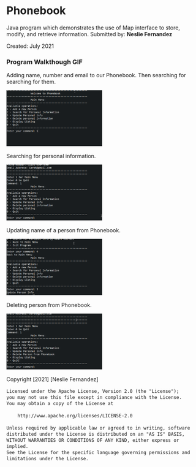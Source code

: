 # Phonebook
Java program which demonstrates the use of Map interface to store, modify, and retrieve information.
Submitted by: **Neslie Fernandez**

Created: July 2021

### Program Walkthough GIF

Adding name, number and email to our Phonebook. Then searching for searching for them.

<img src="https://github.com/NesQuickCoding/Phonebook/blob/main/Demo/Demo1.gif?raw=true" width=250><br>

Searching for personal information.

<img src="https://github.com/NesQuickCoding/Phonebook/blob/main/Demo/Demo2.gif?raw=true" width=250><br>

Updating name of a person from Phonebook.

<img src="https://github.com/NesQuickCoding/Phonebook/blob/main/Demo/Demo3.gif?raw=true" width=250><br>

Deleting person from Phonebook. 

<img src="https://github.com/NesQuickCoding/Phonebook/blob/main/Demo/Demo4.gif?raw=truef" width=250><br>


Copyright [2021] [Neslie Fernandez]

    Licensed under the Apache License, Version 2.0 (the "License");
    you may not use this file except in compliance with the License.
    You may obtain a copy of the License at

        http://www.apache.org/licenses/LICENSE-2.0

    Unless required by applicable law or agreed to in writing, software
    distributed under the License is distributed on an "AS IS" BASIS,
    WITHOUT WARRANTIES OR CONDITIONS OF ANY KIND, either express or implied.
    See the License for the specific language governing permissions and
    limitations under the License.
